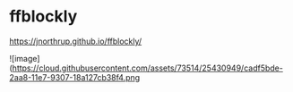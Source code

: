 # ffblockly

https://jnorthrup.github.io/ffblockly/

![image](https://cloud.githubusercontent.com/assets/73514/25430949/cadf5bde-2aa8-11e7-9307-18a127cb38f4.png
